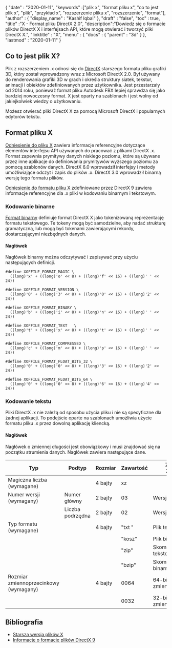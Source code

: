 {
  "date" : "2020-01-11",
  "keywords" :["plik x", "format pliku x", "co to jest plik x", "plik", "przykład x", "rozszerzenie pliku x", "rozszerzenie", "format"],
  "author" : {
    "display_name" : "Kashif Iqbal"
},
  "draft" : "false",
  "toc" : true,
  "title" :"X - Format pliku DirectX 2.0",
  "description":"Dowiedz się o formacie plików DirectX X i interfejsach API, które mogą otwierać i tworzyć pliki DirectX X.",
  "linktitle" : "X",
  "menu" : {
    "docs" : {
      "parent" : "3d"
}
},
  "lastmod" : "2020-01-11"
}

## Co to jest plik X?

Plik z rozszerzeniem .x odnosi się do [DirectX](https://www.microsoft.com/en-us/download/search.aspx?q=directx) starszego formatu pliku grafiki 3D, który został wprowadzony wraz z Microsoft DirectX 2.0. Był używany do renderowania grafiki 3D w grach i określa struktury siatek, tekstur, animacji i obiektów zdefiniowanych przez użytkownika. Jest przestarzały od 2014 roku, ponieważ format pliku Autodesk FBX lepiej sprawdza się jako bardziej nowoczesny format. X jest oparty na szablonach i jest wolny od jakiejkolwiek wiedzy o użytkowaniu.

Możesz otwierać pliki DirectX X za pomocą Microsoft DirectX i popularnych edytorów tekstu.

## Format pliku X

[Odniesienie do pliku X](https://learn.microsoft.com/en-us/windows/win32/direct3d9/dx9-graphics-reference-d3dx-x-file) zawiera informacje referencyjne dotyczące elementów interfejsu API używanych do pracować z plikami DirectX .x. Format zapewnia prymitywy danych niskiego poziomu, które są używane przez inne aplikacje do definiowania prymitywów wyższego poziomu za pomocą szablonów danych. DirectX 6.0 wprowadził interfejsy i metody umożliwiające odczyt i zapis do plików .x. DirectX 3.0 wprowadził binarną wersję tego formatu plików.

[Odniesienie do formatu pliku X](https://learn.microsoft.com/en-us/windows/win32/direct3d9/dx9-graphics-reference-x-file-format) zdefiniowane przez DirectX 9 zawiera informacje referencyjne dla .x pliki w kodowaniu binarnym i tekstowym.

### Kodowanie binarne

[Format binarny](https://learn.microsoft.com/en-us/windows/win32/direct3d9/binary-encoding) definiuje format DirectX X jako tokenizowaną reprezentację formatu tekstowego. Te tokeny mogą być samodzielne, aby nadać strukturę gramatyczną, lub mogą być tokenami zawierającymi rekordy, dostarczającymi niezbędnych danych.

#### Nagłówek

Nagłówek binarny można odczytywać i zapisywać przy użyciu następujących definicji.

```
#define XOFFILE_FORMAT_MAGIC \
  ((long)'x' + ((long)'o' << 8) + ((long)'f' << 16) + ((long)' ' << 24))

#define XOFFILE_FORMAT_VERSION \
  ((long)'0' + ((long)'3' << 8) + ((long)'0' << 16) + ((long)'2' << 24))

#define XOFFILE_FORMAT_BINARY \
  ((long)'b' + ((long)'i' << 8) + ((long)'n' << 16) + ((long)' ' << 24))

#define XOFFILE_FORMAT_TEXT   \
  ((long)'t' + ((long)'x' << 8) + ((long)'t' << 16) + ((long)' ' << 24))

#define XOFFILE_FORMAT_COMPRESSED \
  ((long)'c' + ((long)'m' << 8) + ((long)'p' << 16) + ((long)' ' << 24))

#define XOFFILE_FORMAT_FLOAT_BITS_32 \
  ((long)'0' + ((long)'0' << 8) + ((long)'3' << 16) + ((long)'2' << 24))

#define XOFFILE_FORMAT_FLOAT_BITS_64 \
  ((long)'0' + ((long)'0' << 8) + ((long)'6' << 16) + ((long)'4' << 24))
```

### Kodowanie tekstu

Pliki DirectX .x nie zależą od sposobu użycia pliku i nie są specyficzne dla żadnej aplikacji. To podejście oparte na szablonach umożliwia użycie formatu pliku .x przez dowolną aplikację kliencką.


#### Nagłówek

Nagłówek o zmiennej długości jest obowiązkowy i musi znajdować się na początku strumienia danych. Nagłówek zawiera następujące dane.

|Typ |Podtyp |Rozmiar |Zawartość |Zawartość Znaczenie|
---|---|---|---|---|
|Magiczna liczba (wymagane)| | 4 bajty |xz |
|Numer wersji (wymagany) |Numer główny |2 bajty |03 |Wersja główna 3|
| |Liczba podrzędna |2 bajty |02 |Wersja podrzędna 2|
|Typ formatu (wymagane)| |4 bajty |"txt " |Plik tekstowy|
| | | |"kosz"| Plik binarny|
| | | |"zip"| Skompresowany plik tekstowy MSZip|
| | | |"bzip"| Skompresowany plik binarny MSZip|
|Rozmiar zmiennoprzecinkowy (wymagany)| |4 bajty| 0064| 64-bitowe zmiennoprzecinkowe|
| | | |0032 |32-bitowe liczby zmiennoprzecinkowe|


## Bibliografia

* [Starsza wersja plików X](https://learn.microsoft.com/en-us/windows/win32/direct3d9/x-files--legacy-)
* [Informacje o formacie plików DirectX 9](https://learn.microsoft.com/en-us/windows/win32/direct3d9/dx9-graphics-reference-x-file-format)

